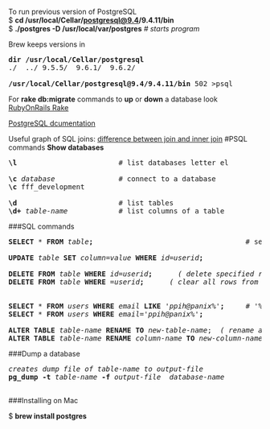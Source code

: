 To run previous version of PostgreSQL  
$ <b>cd /usr/local/Cellar/postgresql@9.4/9.4.11/bin</b>   
$ <b>./postgres -D /usr/local/var/postgres</b>   <em># starts program</em>

Brew keeps versions in
<pre>
<b>dir /usr/local/Cellar/postgresql</b>
./	../	9.5.5/	9.6.1/	9.6.2/

<b>/usr/local/Cellar/postgresql@9.4/9.4.11/bin</b> 502 >psql
</pre>

For **rake db:migrate** commands to **up** or **down** a database look  
[RubyOnRails Rake](https://github.com/peterpih/Miscellaneous/blob/master/RubyOnRails%20Rake.md)

[PostgreSQL dcumentation](http://www.postgresql.org/docs/9.1/static/sql-altertable.html)

Useful graph of SQL joins: [difference between join and inner join](http://stackoverflow.com/questions/565620/difference-between-join-and-inner-join  )
#PSQL commands
**Show databases**
<pre>
<b>\l</b>                        # list databases letter el

<b>\c</b> <em>database</em>               # connect to a database
<b>\c</b> fff_development

<b>\d</b>                        # list tables
<b>\d+</b> <em>table-name</em>            # list columns of a table
</pre>

###SQL commands
<pre>
<b>SELECT</b> * <b>FROM</b> <em>table</em><b>;</b>                                    # select all rows

<b>UPDATE</b> <em>table</em> <b>SET</b> <em>column=value</em> <b>WHERE</b> <em>id=userid</em><b>;</b>

<b>DELETE</b> <b>FROM</b> <em>table</em> <b>WHERE</b> <em>id=userid</em><b>;</b>      <em>( delete specified row from a table )</em>
<b>DELETE</b> <b>FROM</b> <em>table</em> <b>WHERE</b> <em>=userid</em><b>;</b>      <em>( clear all rows from a table )</em>


<b>SELECT</b> * <b>FROM</b> <em>users</em> <b>WHERE</b> <em>email</em> <b>LIKE</b> <em>'ppih@panix%'</em><b>;</b>     # '%' is the wildcard
<b>SELECT</b> * <b>FROM</b> <em>users</em> <b>WHERE</b> <em>email='ppih@panix%'</em><b>;</b>  

<b>ALTER TABLE</b> <em>table-name</em> <b>RENAME TO</b> <em>new-table-name</em>;  <em>( rename a table )</em>
<b>ALTER TABLE</b> <em>table-name</em> <b>RENAME</b> <em>column-name</em> <b>TO</b> <em>new-column-name</em>;
</pre>

###Dump a database
<pre>
<em>creates dump file of table-name to output-file</em>
<b>pg_dump -t</b> <em>table-name</em> <b>-f</b> <em>output-file  database-name</em>
    
</pre>

###Installing on Mac

$ <b>brew install postgres</b>
